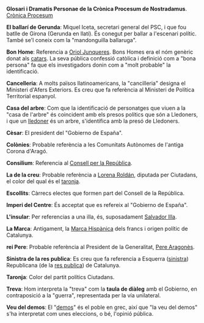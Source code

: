 **Glosari i Dramatis Personae de la Crònica Procesum de Nostradamus**. [Crònica Procesum](https://twitter.com/CronicaProcesum)

<a name="ballari"></a>**El ballarí de Gerunda**: Miquel Iceta, secretari general del PSC, i que fou batlle de Girona (Gerunda en llatí). És conegut per ballar a l'escenari polític. També se'l coneix com la "mandonguilla ballaruga".

<a name="bonhome"></a>**Bon Home**: Referencia a [Oriol Junqueres](https://ca.wikipedia.org/wiki/Oriol_Junqueras_i_Vies). Bons Homes era el nóm genèric donat als [catars](https://ca.wikipedia.org/wiki/Catarisme). La seva pública confessió catòlica i definició com a "bona persona" fa que els investigadors donin com a "molt probable" la identificació.

<a name="cancelleria"></a>**Cancelleria**: A molts països llatinoamericans, la "cancilleria" designa el Ministeri d'Afers Exteriors. Es creu que fa referència al Ministeri de Política Territorial espanyol.

<a name="casaarbre"></a>**Casa del arbre**: Com que la identificació de personatges que viuen a la "casa de l'arbre" és coincident amb els presos polítics que són a Lledoners, i que un [lledoner](https://ca.wikipedia.org/wiki/Lledoner) és un arbre, s'identifica amb la presó de Lledoners.

<a name="cesar"></a>**Cèsar**: El president del "Gobierno de España".

<a name="colonies"></a>**Colònies**: Probable referència a les Comunitats Autònomes de l'antiga Corona d'Aragó.

<a name="consilium"></a>**Consilium**: Referencia al [Consell per la República](https://consellrepublica.cat/).

<a name="creu"></a>**La de la creu**: Probable referència a [Lorena Roldán](https://ca.wikipedia.org/wiki/Lorena_Rold%C3%A1n_Su%C3%A1rez), diputada per Ciutadans, el color del qual és el [taronja](https://github.com/raulmagdalena/CronicaProcesum/blob/main/Glosari.md#taronja).

<a name="escollits"></a>**Escollits**: Càrrecs electes que formen part del Consell de la República.

<a name="impericentre"></a>**Imperi del Centre**: És acceptat que es refereix al "Gobierno de España".

<a name="insular"></a>**L'insular**: Per referencias a una illa, és, suposadament [Salvador Illa](https://ca.wikipedia.org/wiki/Salvador_Illa_i_Roca).

<a name="marca"></a>**La Marca**: Antigament, la <a href="http://bit.ly/Marca_Hispanica">Marca Hispànica</a> dels francs i origen polític de Catalunya.

<a name="reipere"></a>**rei Pere**: Probable referència al President de la Generalitat, <a href="https://ca.wikipedia.org/wiki/Pere_Aragon%C3%A8s_i_Garcia">Pere Aragonès</a>.

<a name="sinistra"></a>**Sinistra de la res publica**: Es creu que fa referencia a Esquerra ([sinistra](https://es.thefreedictionary.com/sinistra)) Republicana (de la [res publica](https://ca.wikipedia.org/wiki/Res_publica)) de Catalunya.

<a name="taronja"></a>**Taronja**: Color del partit polítics Ciutadans.

<a name="treva"></a>**Treva**: Hom interpreta la "treva" com la **taula de diàleg** amb el Gobierno, en contraposició a la "guerra", representada per la vía unilateral.

<a name="veudeldemos"></a>**Veu del demos**: El "[demos](https://ca.wikipedia.org/wiki/Demos)" és el poble en grec, així que "la veu del demos" s'ha interpretat com unes eleccions, o bé, l'opinió pública. 
